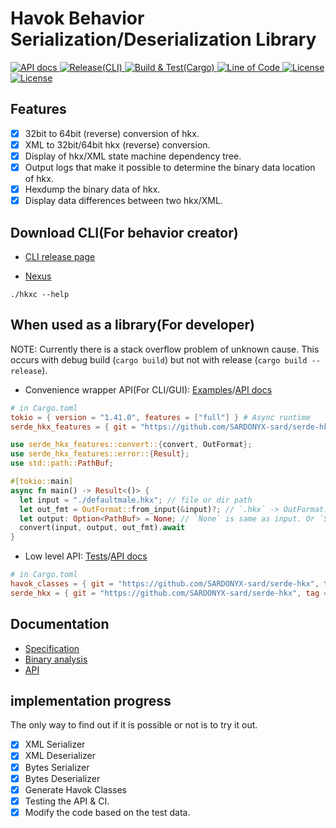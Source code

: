 # Havok Behavior Serialization/Deserialization Library

<div>
    <a href="https://serde-hkx-api.netlify.app/serde_hkx_features">
        <img src="https://api.netlify.com/api/v1/badges/5f3f47f7-b22b-4d0d-b914-dd697b444858/deploy-status" alt="API docs">
    </a>
    <a href="https://github.com/SARDONYX-sard/serde-hkx/actions/workflows/release-cli.yaml">
        <img src="https://github.com/SARDONYX-sard/serde-hkx/actions/workflows/release-cli.yaml/badge.svg" alt="Release(CLI)">
    </a>
    <a href="https://github.com/SARDONYX-sard/serde-hkx/actions/workflows/build-and-test.yaml">
        <img src="https://github.com/SARDONYX-sard/serde-hkx/actions/workflows/build-and-test.yaml/badge.svg" alt="Build & Test(Cargo)">
    </a>
    <a href="https://github.com/SARDONYX-sard/serde-hkx">
        <img src="https://tokei.rs/b1/github/SARDONYX-sard/serde-hkx?category=lines" alt="Line of Code">
    </a>
    <a href="https://opensource.org/licenses/MIT">
        <img src="https://img.shields.io/badge/License-MIT-yellow.svg" alt="License">
    </a>
    <a href="https://opensource.org/licenses/Apache-2.0">
        <img src="https://img.shields.io/badge/License-Apache_2.0-blue.svg" alt="License">
    </a>
</div>

## Features

- [x] 32bit to 64bit (reverse) conversion of hkx.
- [x] XML to 32bit/64bit hkx (reverse) conversion.
- [x] Display of hkx/XML state machine dependency tree.
- [x] Output logs that make it possible to determine the binary data location of
      hkx.
- [x] Hexdump the binary data of hkx.
- [x] Display data differences between two hkx/XML.

## Download CLI(For behavior creator)

- [CLI release page](https://github.com/SARDONYX-sard/serde-hkx/releases)

- [Nexus](https://www.nexusmods.com/skyrimspecialedition/mods/126214/?tab=files)

```shell
./hkxc --help
```

## When used as a library(For developer)

NOTE: Currently there is a stack overflow problem of unknown cause. This occurs
with debug build (`cargo build`) but not with release (`cargo build --release`).

- Convenience wrapper API(For CLI/GUI):
  [Examples](./crates/cli/src/args/mod.rs)/[API docs](https://serde-hkx-api.netlify.app/serde_hkx_features/)

```toml
# in Cargo.toml
tokio = { version = "1.41.0", features = ["full"] } # Async runtime
serde_hkx_features = { git = "https://github.com/SARDONYX-sard/serde-hkx", tag = "0.5.0" }
```

<!--
no_run + rust syntax highlighting
- ref: https://www.reddit.com/r/rust/comments/pl589v/how_to_ignore_code_blocks_in_readme_with_doc/
-->

```rust ,no_run
use serde_hkx_features::convert::{convert, OutFormat};
use serde_hkx_features::error::{Result};
use std::path::PathBuf;

#[tokio::main]
async fn main() -> Result<()> {
  let input = "./defaultmale.hkx"; // file or dir path
  let out_fmt = OutFormat::from_input(&input)?; // `.hkx` -> OutFormat::Xml, `.xml` -> OutFormat::Amd64
  let output: Option<PathBuf> = None; // `None` is same as input. Or `Some("./output/defaultmale.xml".into())`
  convert(input, output, out_fmt).await
}
```

- Low level API:
  [Tests](./serde_hkx/src/tests/verify.rs)/[API docs](https://serde-hkx-api.netlify.app/serde_hkx/)

```toml
# in Cargo.toml
havok_classes = { git = "https://github.com/SARDONYX-sard/serde-hkx", tag = "0.5.0" }
serde_hkx = { git = "https://github.com/SARDONYX-sard/serde-hkx", tag = "0.5.0" }
```

## Documentation

- [Specification](./docs/specification/hkx_binary_format.md)
- [Binary analysis](./docs/handson_hex_dump/defaultmale/readme.md)
- [API](https://serde-hkx-api.netlify.app/serde_hkx/)

## implementation progress

The only way to find out if it is possible or not is to try it out.

- [x] XML Serializer
- [x] XML Deserializer
- [x] Bytes Serializer
- [x] Bytes Deserializer
- [x] Generate Havok Classes
- [x] Testing the API & CI.
- [x] Modify the code based on the test data.
